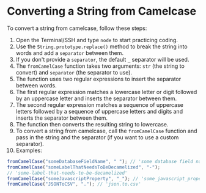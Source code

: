 # Converting a String from Camelcase

To convert a string from camelcase, follow these steps:

1. Open the Terminal/SSH and type `node` to start practicing coding.
2. Use the `String.prototype.replace()` method to break the string into words and add a `separator` between them.
3. If you don't provide a `separator`, the default `_` separator will be used.
4. The `fromCamelCase` function takes two arguments: `str` (the string to convert) and `separator` (the separator to use).
5. The function uses two regular expressions to insert the separator between words.
6. The first regular expression matches a lowercase letter or digit followed by an uppercase letter and inserts the separator between them.
7. The second regular expression matches a sequence of uppercase letters followed by a sequence of uppercase letters and digits and inserts the separator between them.
8. The function then converts the resulting string to lowercase.
9. To convert a string from camelcase, call the `fromCamelCase` function and pass in the string and the separator (if you want to use a custom separator).
10. Examples:

```js
fromCamelCase("someDatabaseFieldName", " "); // 'some database field name'
fromCamelCase("someLabelThatNeedsToBeDecamelized", "-");
// 'some-label-that-needs-to-be-decamelized'
fromCamelCase("someJavascriptProperty", "_"); // 'some_javascript_property'
fromCamelCase("JSONToCSV", "."); // 'json.to.csv'
```

